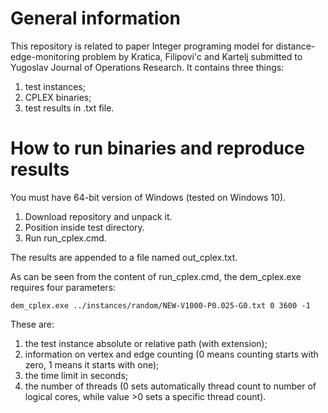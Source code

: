 # General information

This repository is related to paper Integer programing model for distance-edge-monitoring problem by Kratica, Filipovi\'c and Kartelj submitted to Yugoslav Journal of Operations Research. 
It contains three things:

1. test instances;
2. CPLEX binaries;
3. test results in .txt file.

# How to run binaries and reproduce results

You must have 64-bit version of Windows (tested on Windows 10). 

1. Download repository and unpack it. 
2. Position inside test directory. 
3. Run run_cplex.cmd. 

The results are appended to a file named out_cplex.txt. 

As can be seen from the content of run_cplex.cmd, the dem_cplex.exe requires four parameters:

```
dem_cplex.exe ../instances/random/NEW-V1000-P0.025-G0.txt 0 3600 -1
```

These are:

1. the test instance absolute or relative path (with extension);
2. information on vertex and edge counting (0 means counting starts with zero, 1 means it starts with one);
3. the time limit in seconds;
4. the number of threads (0 sets automatically thread count to number of logical cores, while value >0 sets a specific thread count). 


